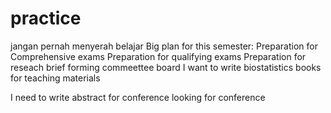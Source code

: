 # practice
jangan pernah menyerah belajar
Big plan for this semester: 
Preparation for Comprehensive exams 
Preparation for qualifying exams 
Preparation for reseach brief 
forming commeettee board 
I want to write biostatistics books for teaching materials 

I need to write abstract for conference 
looking for conference 
